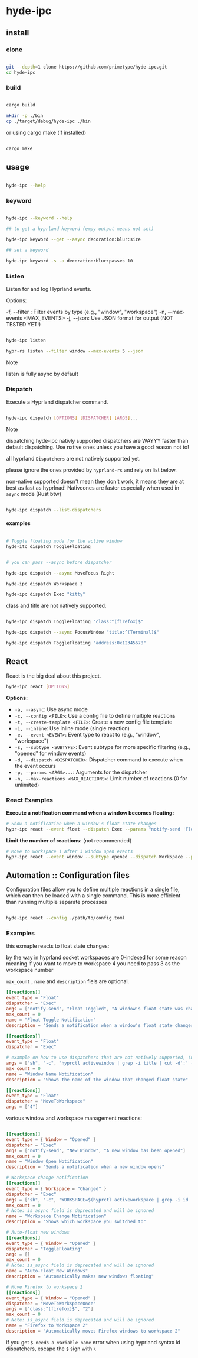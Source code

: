 # hyde-ipc

## install

### clone

```bash

git --depth=1 clone https://github.com/primetype/hyde-ipc.git
cd hyde-ipc

```

### build

```bash

cargo build

mkdir -p ./bin
cp ./target/debug/hyde-ipc ./bin

```

or using cargo make (if installed)

```bash

cargo make

```

## usage

```bash

hyde-ipc --help

```

### keyword

```bash

hyde-ipc --keyword --help

## to get a hyprland keyword (empy output means not set)

hyde-ipc keyword --get --async decoration:blur:size

## set a keyword

hyde-ipc keyword -s -a decoration:blur:passes 10

```

### Listen

Listen for and log Hyprland events.

Options:

-f, --filter <FILTER>: Filter events by type (e.g., "window", "workspace")
-n, --max-events <MAX_EVENTS>
-j, --json: Use JSON format for output (NOT TESTED YET!)

```bash

hyde-ipc listen

hypr-rs listen --filter window --max-events 5 --json

```

> [!NOTE]
> listen is fully async by default

### Dispatch

Execute a Hyprland dispatcher command.

```bash

hyde-ipc dispatch [OPTIONS] [DISPATCHER] [ARGS]...

```

> [!NOTE]
> dispatching hyde-ipc nativly supported dispatchers are WAYYY faster than default dispatching. Use native ones unless you have a good reason not to!

all hyprland `Dispatchers` are not natively supported yet.

please ignore the ones provided by `hyprland-rs` and rely on list below.

non-native supported doesn't mean they don't work, it means they are at best as fast as hyprlnad!
Nativeones are faster especially when used in `async` mode (Rust btw)

```bash

hyde-ipc dispatch --list-dispatchers

```

#### examples

```bash

# Toggle floating mode for the active window
hyde-itc dispatch ToggleFloating

```

```bash

# you can pass --async before dispatcher

hyde-ipc dispatch --async MoveFocus Right

hyde-ipc dispatch Workspace 3

hyde-ipc dispatch Exec "kitty"

```

class and title are not natively supported.

```bash

hyde-ipc dispatch ToggleFloating "class:^(firefox)$"

hyde-ipc dispatch --async FocusWindow "title:^(Terminal)$"

hyde-ipc dispatch ToggleFloating "address:0x12345678"

```

## React

React is the big deal about this project.

```bash
hyde-ipc react [OPTIONS]
```

**Options:**

- `-a, --async`: Use async mode
- `-c, --config <FILE>`: Use a config file to define multiple reactions
- `-t, --create-template <FILE>`: Create a new config file template
- `-i, --inline`: Use inline mode (single reaction)
- `-e, --event <EVENT>`: Event type to react to (e.g., "window", "workspace")
- `-s, --subtype <SUBTYPE>`: Event subtype for more specific filtering (e.g., "opened" for window events)
- `-d, --dispatch <DISPATCHER>`: Dispatcher command to execute when the event occurs
- `-p, --params <ARGS>...`: Arguments for the dispatcher
- `-n, --max-reactions <MAX_REACTIONS>`: Limit number of reactions (0 for unlimited)

### React Examples

**Execute a notification command when a window becomes floating:**

```bash
# Show a notification when a window's float state changes
hypr-ipc react --event float --dispatch Exec --params "notify-send 'Float State Changed' "
```

**Limit the number of reactions:** (not recommended)

```bash
# Move to workspace 1 after 3 window open events
hypr-ipc react --event window --subtype opened --dispatch Workspace --params 1 --max-reactions 3
```

## Automation :: Configuration files

Configuration files allow you to define multiple reactions in a single file, which can then be loaded with a single command. This is more efficient than running multiple separate processes

```bash

hyde-ipc react --config ./path/to/config.toml

```

### Examples

this exmaple reacts to float state changes:

by the way in hyprland socket workspaces are 0-indexed for some reason meaning if you want to move to workspace 4 you need to pass 3 as the workspace number

`max_count` , `name` and `description` fiels are optional.

```toml
[[reactions]]
event_type = "Float"
dispatcher = "Exec"
args = ["notify-send", "Float Toggled", "A window's float state was changed"]
max_count = 0
name = "Float Toggle Notification"
description = "Sends a notification when a window's float state changes"

[[reactions]]
event_type = "Float"
dispatcher = "Exec"

# example on how to use dispatchers that are not natively supported, (notify send is supported but if you have a dispatcher that is not supported this is what you do)
args = ["sh", "-c", "hyprctl activewindow | grep -i title | cut -d':' -f2 | xargs notify-send 'Window Name'"]
max_count = 0
name = "Window Name Notification"
description = "Shows the name of the window that changed float state"

[[reactions]]
event_type = "Float"
dispatcher = "MoveToWorkspace"
args = ["4"]
```

various window and workspace management reactions:

```toml

[[reactions]]
event_type = { Window = "Opened" }
dispatcher = "Exec"
args = ["notify-send", "New Window", "A new window has been opened"]
max_count = 0
name = "Window Open Notification"
description = "Sends a notification when a new window opens"

# Workspace change notification
[[reactions]]
event_type = { Workspace = "Changed" }
dispatcher = "Exec"
args = ["sh", "-c", "WORKSPACE=$(hyprctl activeworkspace | grep -i id | awk '{print $2}') && notify-send 'Workspace Changed' \"Switched to workspace $WORKSPACE\""]
max_count = 0
# Note: is_async field is deprecated and will be ignored
name = "Workspace Change Notification"
description = "Shows which workspace you switched to"

# Auto-float new windows
[[reactions]]
event_type = { Window = "Opened" }
dispatcher = "ToggleFloating"
args = []
max_count = 0
# Note: is_async field is deprecated and will be ignored
name = "Auto-Float New Windows"
description = "Automatically makes new windows floating"

# Move Firefox to workspace 2
[[reactions]]
event_type = { Window = "Opened" }
dispatcher = "MoveToWorkspaceOnce"
args = ["class:^(firefox)$", "2"]
max_count = 0
# Note: is_async field is deprecated and will be ignored
name = "Firefox to Workspace 2"
description = "Automatically moves Firefox windows to workspace 2"

```

if you get `$ needs a variable name` error when using hyprland syntax id dispatchers, escape the `$` sign with `\`
